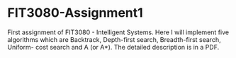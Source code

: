 FIT3080-Assignment1
===================

First assignment of FIT3080 - Intelligent Systems. Here I will implement five algorithms which are Backtrack, Depth-first search, Breadth-first search, Uniform- cost search and A (or A*). The detailed description is in a PDF.
